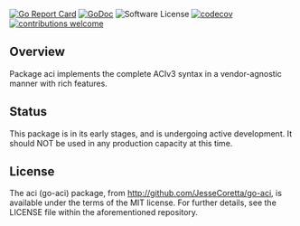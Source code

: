 [![Go Report Card](https://goreportcard.com/badge/github.com/JesseCoretta/go-aci)](https://goreportcard.com/report/github.com/JesseCoretta/go-aci) [![GoDoc](https://godoc.org/github.com/JesseCoretta/go-aci?status.svg)](https://godoc.org/github.com/JesseCoretta/go-aci) ![Software License](https://img.shields.io/badge/license-MIT-brightgreen.svg?style=flat-square) [![codecov](https://codecov.io/gh/JesseCoretta/go-aci/graph/badge.svg?token=RLW4DHLKQP)](https://codecov.io/gh/JesseCoretta/go-aci) [![contributions welcome](https://img.shields.io/badge/contributions-welcome-brightgreen.svg?style=flat)](https://github.com/JesseCoretta/go-aci/issues) 
## Overview

Package aci implements the complete ACIv3 syntax in a vendor-agnostic manner with rich features.

## Status

This package is in its early stages, and is undergoing active development. It should NOT be used in any production capacity at this time.

## License

The aci (go-aci) package, from http://github.com/JesseCoretta/go-aci, is available under the terms of the MIT license. For further
details, see the LICENSE file within the aforementioned repository. 
